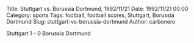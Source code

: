 Title: Stuttgart vs. Borussia Dortmund, 1992/11/21
Date: 1992/11/21 00:00
Category: sports
Tags: football, football scores, Stuttgart, Borussia Dortmund
Slug: stuttgart-vs-borussia-dortmund
Author: carbonero


Stuttgart 1 - 0 Borussia Dortmund
